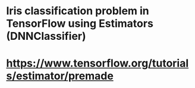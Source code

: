 # Iris classification problem in TensorFlow using Estimators (DNNClassifier)
# https://www.tensorflow.org/tutorials/estimator/premade

